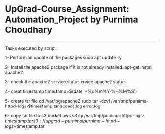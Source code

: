 # UpGrad-Course_Assignment: Automation_Project by Purnima Choudhary
---------------------------------------------------------------------
Tasks executed by script:

1- Perform an update of the packages
sudo apt update -y

2- Install the apache2 package if it is not already installed. 
  apt-get install apache2

3- check the apache2 service status
ervice apache2 status
 
4- creat timestamp
timestamp=$(date '+%d%m%Y-%H%M%S')

5- create tar file
cd /var/log/apache2
sudo tar -czvf /var/tmp/purnima-httpd-logs-$timestamp.tar access.log error.log 

6- copy tar file to s3 bucket
aws s3 cp /var/tmp/purnima-httpd-logs-$timestamp.tar s3://upgrad-purnima/purnima-httpd-logs-$timestamp.tar